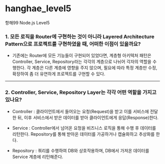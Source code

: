# hanghae_level5
항해99 Node.js Level5

### 1. 모든 로직을 Router에 구현하는 것이 아니라 Layered Architecture Pattern으로 프로젝트를 구현하였을 때, 어떠한 이점이 있을까요?

- 기존에는 Router에 모든 기능들이 구현되어 있었다면, 계층형 아키텍처 패턴은 Controller, Service, Repository라는 각각의 계층으로 나뉘어 각자의 역할을 수행한다. 각 계층은 다른 계층에 영향을 주지 않으며, 필요에 따라 특정 계층만 수정, 확장하여 좀 더 유연하게 프로젝트를 구현할 수 있다.


---


### 2. Controller, Service, Repository Layer는 각각 어떤 역할을 가지고 있나요?

- Controller : 클라이언트에서 들어오는 요청(Request)을 받고 이를 서비스에 전달한 뒤, 이후 서비스에서 받은 데이터를 받아 클라이언트에게 응답(Response)한다.

- Service : Controller에서 넘어온 요청을 비즈니스 로직을 통해 수행 후 데이터를 리턴한다. Repository를 통해 받아온 데이터를 가공하거나 캡슐화하고 추상화를 한다. 

- Repository : 쿼리를 수행하여 DB와 상호작용하며, DB에서 가져온 데이터를 Service 계층에 리턴해준다.